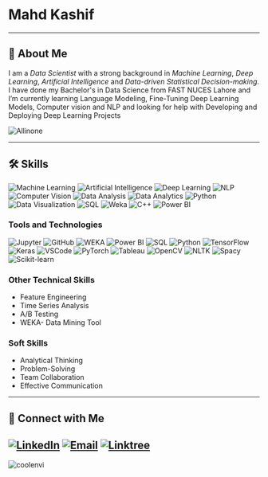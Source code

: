  
# Mahd Kashif


---

## 🌟 About Me

I am a *Data Scientist* with a strong background in *Machine Learning*, *Deep Learning*, *Artificial Intelligence* and *Data-driven Statistical Decision-making*. I have done my  Bachelor's in Data Science from FAST NUCES Lahore and I’m currently learning Language Modeling, Fine-Tuning Deep Learning Models, Computer vision and NLP and looking for help with Developing and Deploying Deep Learning Projects

![Allinone](https://user-images.githubusercontent.com/74038190/221352995-5ac18bdf-1a19-4f99-bbb6-77559b220470.gif)

---

## 🛠️ Skills

![Machine Learning](https://img.shields.io/badge/Machine%20Learning-3776AB?style=flat&logo=python&logoColor=white)
![Artificial Intelligence](https://img.shields.io/badge/Artificial%20Intelligence-181717?style=flat&logo=github&logoColor=white)
![Deep Learning](https://img.shields.io/badge/Deep%20Learning-2496ED?style=flat&logo=docker&logoColor=white)
![NLP](https://img.shields.io/badge/NLP-3776AB?style=flat&logo=python&logoColor=white)
![Computer Vision](https://img.shields.io/badge/Computer%20Vision-3776AB?style=flat&logo=python&logoColor=white)
![Data Analysis](https://img.shields.io/badge/Data%20Analysis-3776AB?style=flat&logo=python&logoColor=white)
![Data Analytics](https://img.shields.io/badge/Data%20Analytics-3776AB?style=flat&logo=python&logoColor=white)
![Python](https://img.shields.io/badge/Python-3776AB?style=flat&logo=python&logoColor=white)
![Data Visualization](https://img.shields.io/badge/Data%20Visualization-3776AB?style=flat&logo=python&logoColor=white)
![SQL](https://img.shields.io/badge/SQL-4479A1?style=flat&logo=postgresql&logoColor=white)
![Weka](https://img.shields.io/badge/Weka-003366?style=flat&logo=weka&logoColor=white)
![C++](https://img.shields.io/badge/C++-00599C?style=flat&logo=cplusplus&logoColor=white)
![Power BI](https://img.shields.io/badge/Power%20BI-F2C811?style=flat&logo=power-bi&logoColor=white)


### Tools and Technologies
![Jupyter](https://img.shields.io/badge/Jupyter-F37626?style=flat&logo=jupyter&logoColor=white)
![GitHub](https://img.shields.io/badge/GitHub-181717?style=flat&logo=github&logoColor=white)
![WEKA](https://img.shields.io/badge/WEKA-003366?style=flat&logo=weka&logoColor=white)
![Power BI](https://img.shields.io/badge/Power_BI-F2C811?style=flat&logo=power-bi&logoColor=white)
![SQL](https://img.shields.io/badge/SQL-4479A1?style=flat&logo=postgresql&logoColor=white)
![Python](https://img.shields.io/badge/Python-3776AB?style=flat&logo=python&logoColor=white)
![TensorFlow](https://img.shields.io/badge/TensorFlow-FF6F00?style=flat&logo=tensorflow&logoColor=white)
![Keras](https://img.shields.io/badge/Keras-D00000?style=flat&logo=keras&logoColor=white)
![VSCode](https://img.shields.io/badge/VSCode-0078D7?style=flat&logo=visual-studio-code&logoColor=white)
![PyTorch](https://img.shields.io/badge/PyTorch-EE4C2C?style=flat&logo=pytorch&logoColor=white)
![Tableau](https://img.shields.io/badge/Tableau-E76C3B?style=flat&logo=tableau&logoColor=white)
![OpenCV](https://img.shields.io/badge/OpenCV-0059A1?style=flat&logo=opencv&logoColor=white)
![NLTK](https://img.shields.io/badge/NLTK-FFC107?style=flat&logo=nltk&logoColor=white)
![Spacy](https://img.shields.io/badge/Spacy-FFC107?style=flat&logo=spacy&logoColor=white)
![Scikit-learn](https://img.shields.io/badge/Scikit-learn-F7D02C?style=flat&logo=scikit-learn&logoColor=white)

### Other Technical Skills
- Feature Engineering
- Time Series Analysis
- A/B Testing
- WEKA- Data Mining Tool

### Soft Skills
- Analytical Thinking
- Problem-Solving
- Team Collaboration
- Effective Communication

---

## 🔗 Connect with Me

[![LinkedIn](https://img.shields.io/badge/LinkedIn-blue?style=flat&logo=linkedin)](https://www.linkedin.com/in/m-mahd-kashif-021a40237/) 
[![Email](https://img.shields.io/badge/Email-mahdkashif123@gmail.com-red?style=flat&logo=gmail)](mailto:mahdkashif123@gmail.com)
[![Linktree](https://img.shields.io/badge/Linktree-39E09B?style=flat&logo=linktree&logoColor=white)](https://linktr.ee/mahdkashif)
---


![coolenvi](https://user-images.githubusercontent.com/74038190/212750155-3ceddfbd-19d3-40a3-87af-8d329c8323c4.gif)
